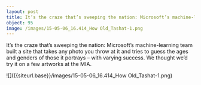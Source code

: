 ```yaml
---
layout: post
title: It’s the craze that’s sweeping the nation: Microsoft’s machine-learning team built a site that takes any photo you throw at it and tries to guess the ages and genders of those it portrays – with varying success. We thought we’d try it on a few artworks at the MIA.
object: 95
image: /images/15-05-06_16.414_How Old_Tashat-1.png
---
```

It’s the craze that’s sweeping the nation: Microsoft’s machine-learning team built a site that takes any photo you throw at it and tries to guess the ages and genders of those it portrays – with varying success. We thought we’d try it on a few artworks at the MIA.

![]({{siteurl.base}}/images/15-05-06_16.414_How Old_Tashat-1.png)
